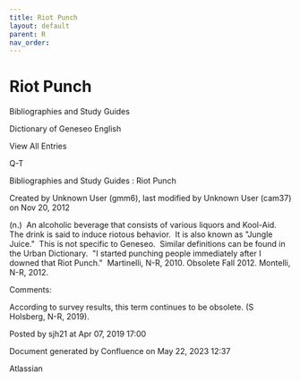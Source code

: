 ```yaml
---
title: Riot Punch
layout: default
parent: R
nav_order:
---
```


# Riot Punch

Bibliographies and Study Guides

Dictionary of Geneseo English

View All Entries

Q-T

Bibliographies and Study Guides : Riot Punch

Created by  Unknown User (gmm6), last modified by  Unknown User (cam37) on Nov 20, 2012

(n.)  An alcoholic beverage that consists of various liquors and Kool-Aid.  The drink is said to induce riotous behavior.  It is also known as &quot;Jungle Juice.&quot;  This is not specific to Geneseo.  Similar definitions can be found in the Urban Dictionary.  &quot;I started punching people immediately after I downed that Riot Punch.&quot;  Martinelli, N-R, 2010. Obsolete Fall 2012. Montelli, N-R, 2012.

Comments:

According to survey results, this term continues to be obsolete. (S Holsberg, N-R, 2019).

Posted by sjh21 at Apr 07, 2019 17:00

Document generated by Confluence on May 22, 2023 12:37

Atlassian
